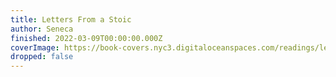 ```yaml
---
title: Letters From a Stoic
author: Seneca
finished: 2022-03-09T00:00:00.000Z
coverImage: https://book-covers.nyc3.digitaloceanspaces.com/readings/letters-from-a-stoic-01.jpg
dropped: false
---
```


